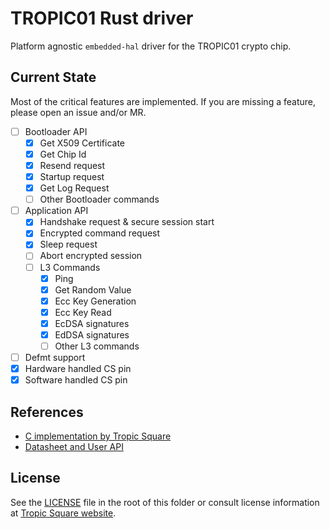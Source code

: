 # TROPIC01 Rust driver

Platform agnostic `embedded-hal` driver for the TROPIC01 crypto chip.

## Current State

Most of the critical features are implemented. If you are missing a feature, please open an issue and/or MR.

- [ ] Bootloader API
  - [x] Get X509 Certificate
  - [x] Get Chip Id
  - [x] Resend request
  - [x] Startup request
  - [x] Get Log Request
  - [ ] Other Bootloader commands
- [ ] Application API
  - [x] Handshake request & secure session start
  - [x] Encrypted command request
  - [x] Sleep request
  - [ ] Abort encrypted session
  - [ ] L3 Commands
    - [x] Ping
    - [x] Get Random Value
    - [x] Ecc Key Generation
    - [x] Ecc Key Read
    - [x] EcDSA signatures
    - [x] EdDSA signatures
    - [ ] Other L3 commands
- [ ] Defmt support
- [x] Hardware handled CS pin
- [x] Software handled CS pin

## References

- [C implementation by Tropic Square](https://github.com/tropicsquare/libtropic/blob/master)
- [Datasheet and User API](https://github.com/tropicsquare/tropic01/tree/main/doc)


## License

See the [LICENSE](LICENSE) file in the root of this folder or consult license information at [Tropic Square website](http:/tropicsquare.com/license).

